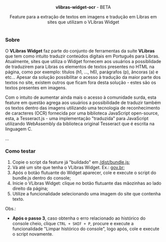 <p align="center">
<b>vlibras-widget-ocr</b> - BETA
</p>

<p align="center">
Feature para a extração de textos em imagens e tradução em Libras em sites que utilizam o VLibras Widget
</p>

#

### Sobre
O <b>VLibras Widget</b> faz parte do conjunto de ferramentas da suíte <b>VLibras</b> que tem como intuito traduzir conteúdos digitais em Português para Libras. Atualmente, sites que utiliza o Widget fornecem aos usuários a possiblidade de traduzirem para Libras os elementos de textos presentes no HTML na página, como por exemplo: títulos (h1, ..., h6), parágrafos (p), âncoras (a) e etc... Apesar da solução possibilitar o acesso à tradução da maior parte dos textos no site, existem outros que ficam fora desta solução - estes são os textos presentes em imagens.

Com o intuito de aumentar ainda mais o acesso à comunidade surda, esta feature em questão agrega aos usuários a possibilidade de traduzir também os textos dentro das imagens utilizando uma tecnologia de reconhecimento de caracteres (OCR) fornecida por uma biblioteca JavaScript open-source, esta, a Tesseract.js - uma implementação "traduzida" para JavaScript utilizando WebAssembly da biblioteca original Tesseract que é escrita na linguagem C.

...

### Como testar
1. Copie o script da feature já "buildado" em <a href="https://raw.githubusercontent.com/diegofrr/vlibras-widget-ocr/main/dist/bundle.js">/dist/bundle.js</a>;
2. Vá até um site que tenha o VLibras Widget. Ex.: <a href="https://www.gov.br/pt-br">gov.br</a>;
3. Após o botão flutuante do Widget aparecer, cole e execute o script do bundle.js dentro do console;
4. Inicie o VLibras Widget: clique no botão flutuante das mãozinhas ao lado direito da página;
5. Utilize a funcionalidade selecionando uma imagem do site que contenha texto.

Obs.:
- <b>Após o passo 3</b>, caso obtenha o erro relacionado ao histórico do console cheio, clique `CTRL + SHIF + P`, procure e execute a funcionalidade "Limpar histórico do console", logo após, cole e execute o script novamente.
